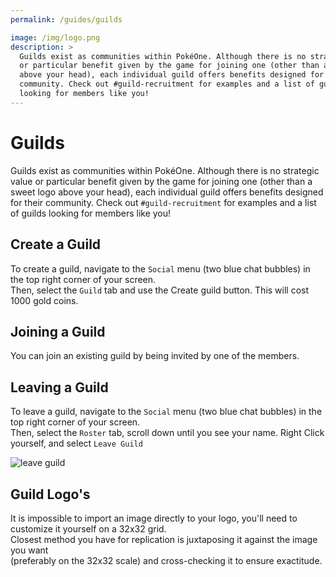 ```yaml
---
permalink: /guides/guilds

image: /img/logo.png
description: >
  Guilds exist as communities within PokéOne. Although there is no strategic value
  or particular benefit given by the game for joining one (other than a sweet logo
  above your head), each individual guild offers benefits designed for their
  community. Check out #guild-recruitment for examples and a list of guilds
  looking for members like you!
---
```

# Guilds

Guilds exist as communities within PokéOne. Although there is no strategic value
or particular benefit given by the game for joining one (other than a sweet logo
above your head), each individual guild offers benefits designed for their
community. Check out `#guild-recruitment` for examples and a list of guilds
looking for members like you!

## Create a Guild

To create a guild, navigate to the `Social` menu (two blue chat bubbles) in the
top right corner of your screen. <br/>Then, select the `Guild` tab and use the Create
guild button. This will cost 1000 gold coins.

## Joining a Guild

You can join an existing guild by being invited by one of the members.

## Leaving a Guild

To leave a guild, navigate to the `Social` menu (two blue chat bubbles) in the
top right corner of your screen. <br/>Then, select the `Roster` tab, scroll down
until you see your name. Right Click yourself, and select `Leave Guild`

![leave guild](https://i.imgur.com/U1bHXky.png)

## Guild Logo's

It is impossible to import an image directly to your logo, 
you'll need to customize it yourself on a 32x32 grid.<br/>
Closest method you have for replication is juxtaposing it 
against the image you want <br/>(preferably on the 32x32 scale) 
and cross-checking it to ensure exactitude.
